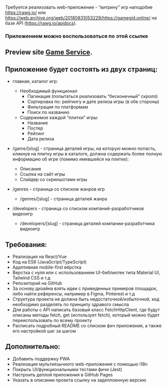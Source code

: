 Требуется реализовать web-приложение - “витрину” игр наподобие https://rawg.io/ или https://web.archive.org/web/20180831053229/https://gamegid.online/ на базе API (https://rawg.io/apidocs).

### Приложением можно воспользоваться по этой ссылке

## Preview site [Game Service](https://65e490b2d2776b99ccfb3aaa--bejewelled-sunshine-3e54a2.netlify.app/).

## Приложение будет состоять из двух страниц:
- главная, каталог игр:
    - Необходимый функционал
        - Пагинация (попытаться реализовать “бесконечный” скролл)
        - Сортировка по: рейтингу и дате релиза игры (в обе стороны)
        - Фильтрация по платформам
        - Поиск по названию
    - Содержимое каждой “плитки” игры:
        - Название
        - Постер
        - Рейтинг
        - Дата релиза

- /game/[slug] - страница деталей игры, на которую можно попасть, кликнув на плитку игры в каталоге, должна содержать более полную информацию об игре (помимо имевшейся на плитке):
    - Описание
    - Ссылка на сайт игры
    - Слайдер со скриншотами игры
- /genres - страница со списком жанров игр
    - /genres/[slug] - страница деталей жанра
- /developers - страница со списком компаний-разработчиков видеоигр
    - /developers/[slug] - страница деталей компании-разработчика видеоигр

 ## Требования:
- Реализация на React/Vue
- Код на ES6 (JavaScript/TypeScript)
- Адаптивная mobile-first вёрстка
- Верстка с нуля или с использованием UI-библиотек типа Material UI, Tailwind CSS и т.д
- Репозиторий на GitHub
- За основу дизайна взять идеи с приведенных примеров площадок, либо найти референсы, например в Figma, Pinterest и т.д
- Структура проекта не должна быть недостаточной/избыточной, код необходимо разделять по принципу здравого смысла
- Для работы с API написать базовый класс FetchHttpClient, где будут описаны методы fetch, get (использует fetch), который можно будет переиспользовать по всему проекту
- Расписать подробный README со списком фич приложения, а также его настройкой шаг за шагом

## Дополнительно:
- Добавить поддержку PWA
- Реализация мультиязычного web-приложения с помощью i18n
- Покрыть UI/функциональными тестами фичи (Jest)
- Настроить деплой приложения в GitHub Pages
- Указать в описании проекта ссылку на задеплоенную версию
